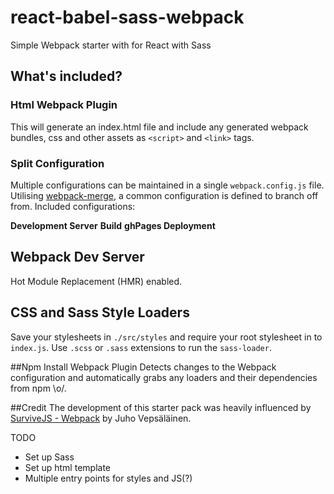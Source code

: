 # react-babel-sass-webpack
Simple Webpack starter with for React with Sass

## What's included?

### Html Webpack Plugin
This will generate an index.html file and include any generated webpack bundles, css and other assets as `<script>` and `<link>` tags.

### Split Configuration
Multiple configurations can be maintained in a single `webpack.config.js` file. Utilising [webpack-merge](https://www.npmjs.com/package/webpack-merge), a common configuration is defined to branch  off from. Included configurations:

**Development Server**
**Build**
**ghPages Deployment**

## Webpack Dev Server
Hot Module Replacement (HMR) enabled.

## CSS and Sass Style Loaders
Save your stylesheets in `./src/styles` and require your root stylesheet in to `index.js`.  Use `.scss` or 
`.sass` extensions to run the `sass-loader`.

##Npm Install Webpack Plugin
Detects changes to the Webpack configuration and automatically grabs any loaders and their dependencies from npm \o/.

##Credit
The development of this starter pack was heavily influenced by [SurviveJS - Webpack](http://survivejs.com/webpack/introduction/) by Juho Vepsäläinen.




TODO

- Set up Sass
- Set up html template
- Multiple entry points for styles and JS(?)
